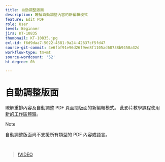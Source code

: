 ```yaml
---
title: 自動調整版面
description: 瞭解自動調整內容的新編輯模式
feature: Edit PDF
role: User
level: Beginner
jira: KT-10835
thumbnail: KT-10835.jpg
exl-id: f6d9daa7-5022-4581-9a24-42637cf5fd47
source-git-commit: 4e6fbf91e96d26f9ee8f1105ad68738b9450a32d
workflow-type: tm+mt
source-wordcount: '52'
ht-degree: 0%

---
```


# 自動調整版面

瞭解重排內容及自動調整 PDF 頁面間版面的新編輯模式。 此影片教學課程使用 [新的工作區體驗](new-workspace.md)。

>[!NOTE]
>
>自動調整版面尚不支援所有類型的 PDF 內容或語言。

<br>

>[!VIDEO](https://video.tv.adobe.com/v/346975?quality=12&learn=on&hidetitle=true)

